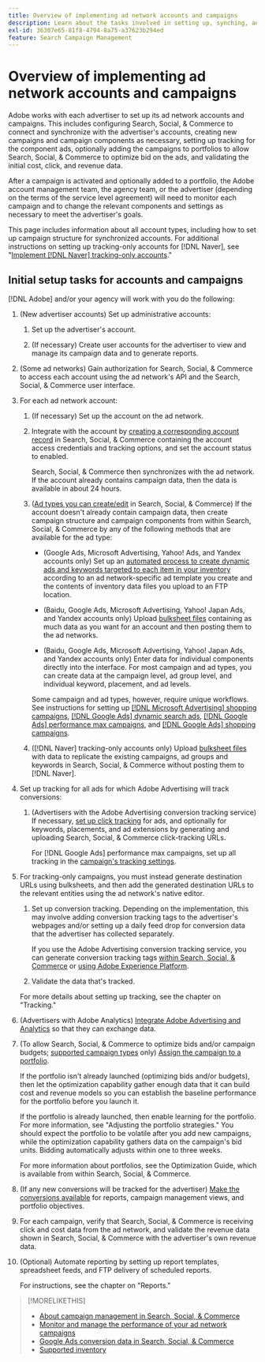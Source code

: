 ```yaml
---
title: Overview of implementing ad network accounts and campaigns
description: Learn about the tasks involved in setting up, synching, and managing your ad network accounts.
exl-id: 36307e65-81f8-4794-8a75-a37623b294ed
feature: Search Campaign Management
---
```

# Overview of implementing ad network accounts and campaigns

Adobe works with each advertiser to set up its ad network accounts and campaigns. This includes configuring Search, Social, & Commerce to connect and synchronize with the advertiser's accounts, creating new campaigns and campaign components as necessary, setting up tracking for the component ads, optionally adding the campaigns to portfolios to allow Search, Social, & Commerce to optimize bid on the ads, and validating the initial cost, click, and revenue data.

After a campaign is activated and optionally added to a portfolio, the Adobe account management team, the agency team, or the advertiser (depending on the terms of the service level agreement) will need to monitor each campaign and to change the relevant components and settings as necessary to meet the advertiser's goals.

This page includes information about all account types, including how to set up campaign structure for synchronized accounts. For additional instructions on setting up tracking-only accounts for [!DNL Naver], see "[Implement [!DNL Naver] tracking-only accounts](/help/search-social-commerce/campaign-management/naver-tracking-only-account-implement.md)."

## Initial setup tasks for accounts and campaigns

[!DNL Adobe] and/or your agency will work with you do the following:

1. (New advertiser accounts) Set up administrative accounts:

   1. Set up the advertiser's account.
  
   1. (If necessary) Create user accounts for the advertiser to view and manage its campaign data and to generate reports.

1. (Some ad networks) Gain authorization for Search, Social, & Commerce to access each account using the ad network's API and the Search, Social, & Commerce user interface.

1. For each ad network account:

   1. (If necessary) Set up the account on the ad network.

   1. Integrate with the account by [creating a corresponding account record](/help/search-social-commerce/campaign-management/accounts/ad-network-account-manage.md#create-account) in Search, Social, & Commerce containing the account access credentials and tracking options, and set the account status to enabled.

      Search, Social, & Commerce then synchronizes with the ad network. If the account already contains campaign data, then the data is available in about 24 hours.
   
   1. ([Ad types you can create/edit](/help/search-social-commerce/introduction/supported-inventory.md) in Search, Social, & Commerce) If the account doesn't already contain campaign data, then create campaign structure and campaign components from within Search, Social, & Commerce by any of the following methods that are available for the ad type:
     
       * (Google Ads, Microsoft Advertising, Yahoo! Ads, and Yandex accounts only) Set up an [automated process to create dynamic ads and keywords targeted to each item in your inventory](/help/search-social-commerce/campaign-management/inventory-feeds/inventory-feeds-about.md) according to an ad network-specific ad template you create and the contents of inventory data files you upload to an FTP location.
     
       * (Baidu, Google Ads, Microsoft Advertising, Yahoo! Japan Ads, and Yandex accounts only) Upload [bulksheet files](/help/search-social-commerce/campaign-management/bulksheets/bulksheet-about.md) containing as much data as you want for an account and then posting them to the ad networks.
     
       * (Baidu, Google Ads, Microsoft Advertising, Yahoo! Japan Ads, and Yandex accounts only) Enter data for individual components directly into the interface. For most campaign and ad types, you can create data at the campaign level, ad group level, and individual keyword, placement, and ad levels.

       Some campaign and ad types, however, require unique workflows. See instructions for setting up [[!DNL Microsoft Advertising] shopping campaigns](/help/search-social-commerce/campaign-management/special-workflows/microsoft-shopping-campaigns.md), [[!DNL Google Ads] dynamic search ads](/help/search-social-commerce/campaign-management/special-workflows/google-dynamic-search-ads.md), [[!DNL Google Ads] performance max campaigns](/help/search-social-commerce/campaign-management/special-workflows/google-performance-max-campaigns.md), and [[!DNL Google Ads] shopping campaigns](/help/search-social-commerce/campaign-management/special-workflows/google-shopping-campaigns.md).
   
   1. ([!DNL Naver] tracking-only accounts only) Upload [bulksheet files](/help/search-social-commerce/campaign-management/bulksheets/bulksheet-about.md) with data to replicate the existing campaigns, ad groups and keywords in Search, Social, & Commerce without posting them to [!DNL Naver].

1. Set up tracking for all ads for which Adobe Advertising will track conversions:

   1. (Advertisers with the Adobe Advertising conversion tracking service) If necessary, [set up click tracking](/help/search-social-commerce/tracking/click-tracking-ways-to-generate.md) for ads, and optionally for keywords, placements, and ad extensions by generating and uploading Search, Social, & Commerce click-tracking URLs.

      For [!DNL Google Ads] performance max campaigns, set up all tracking in the [campaign's tracking settings](/help/search-social-commerce/campaign-management/campaigns/campaign-settings-google.md).

1. For tracking-only campaigns, you must instead generate destination URLs using bulksheets, and then add the generated destination URLs to the relevant entities using the ad network's native editor.
   
   1. Set up conversion tracking. Depending on the implementation, this may involve adding conversion tracking tags to the advertiser's webpages and/or setting up a daily feed drop for conversion data that the advertiser has collected separately.

       If you use the Adobe Advertising conversion tracking service, you can generate conversion tracking tags [within Search, Social, & Commerce](/help/search-social-commerce/tools/conversion-tag-generate.md) or [using Adobe Experience Platform](https://experienceleague.adobe.com/docs/experience-platform/destinations/catalog/advertising/adobe-advertising-cloud.html).
   
   1. Validate the data that's tracked.

   For more details about setting up tracking, see the chapter on "Tracking."

1. (Advertisers with Adobe Analytics) [Integrate Adobe Advertising and Analytics](https://experienceleague.adobe.com/docs/advertising/integrations/analytics/overview.html) so that they can exchange data.

1. (To allow Search, Social, & Commerce to optimize bids and/or campaign budgets; [supported campaign types](/help/search-social-commerce/introduction/supported-inventory.md) only) [Assign the campaign to a portfolio](/help/search-social-commerce/campaign-management/campaign-assign-to-portfolio.md).

   If the portfolio isn't already launched (optimizing bids and/or budgets), then let the optimization capability gather enough data that it can build cost and revenue models so you can establish the baseline performance for the portfolio before you launch it.

   If the portfolio is already launched, then enable learning for the portfolio. For more information, see "Adjusting the portfolio strategies." You should expect the portfolio to be volatile after you add new campaigns, while the optimization capability gathers data on the campaign's bid units. Bidding automatically adjusts within one to three weeks.

   For more information about portfolios, see the Optimization Guide, which is available from within Search, Social, & Commerce.<!-- verify convention for referencing Optimization Guide here -->

1. (If any new conversions will be tracked for the advertiser) [Make the conversions available](/help/search-social-commerce/admin/conversion-metrics/conversion-metric-about.md) for reports, campaign management views, and portfolio objectives.

1. For each campaign, verify that Search, Social, & Commerce is receiving click and cost data from the ad network, and validate the revenue data shown in Search, Social, & Commerce with the advertiser's own revenue data.

1. (Optional) Automate reporting by setting up report templates, spreadsheet feeds, and FTP delivery of scheduled reports.

   For instructions, see the chapter on "Reports."

>[!MORELIKETHIS]
>
>* [About campaign management in Search, Social, & Commerce](campaign-management-about.md)
>* [Monitor and manage the performance of your ad network campaigns](monitor-performance-campaigns.md)
>* [Google Ads conversion data in Search, Social, & Commerce](google-conversion-data.md)
>* [Supported inventory](/help/search-social-commerce/introduction/supported-inventory.md)
